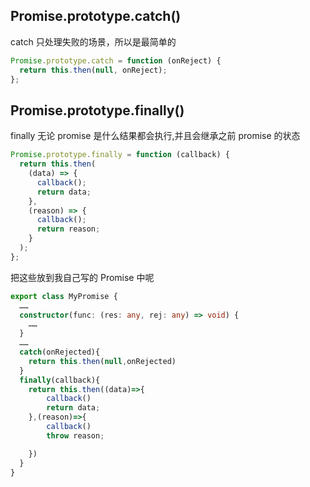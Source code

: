 <!--
 * @Author: yukiball yukiball
 * @Date: 2024-07-14 14:29:30
 * @LastEditors: yukiball yukiball
 * @LastEditTime: 2024-07-14 22:32:31
 * @FilePath: \display\docs\promise\catch&&finally.md
 * @Description:
 *
 * Copyright (c) 2024 by ${git_name_email}, All Rights Reserved.
-->

## Promise.prototype.catch()

catch 只处理失败的场景，所以是最简单的

```js
Promise.prototype.catch = function (onReject) {
  return this.then(null, onReject);
};
```

## Promise.prototype.finally()

finally 无论 promise 是什么结果都会执行,并且会继承之前 promise 的状态

```js
Promise.prototype.finally = function (callback) {
  return this.then(
    (data) => {
      callback();
      return data;
    },
    (reason) => {
      callback();
      return reason;
    }
  );
};
```

把这些放到我自己写的 Promise 中呢

```ts
export class MyPromise {
  ……
  constructor(func: (res: any, rej: any) => void) {
    ……
  }
  ……
  catch(onRejected){
    return this.then(null,onRejected)
  }
  finally(callback){
    return this.then((data)=>{
        callback()
        return data;
    },(reason)=>{
        callback()
        throw reason;

    })
  }
}
```
